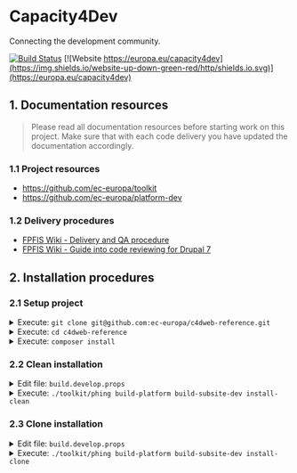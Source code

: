 # Capacity4Dev
Connecting the development community.

[![Build Status](https://drone.fpfis.eu/api/badges/ec-europa/c4dweb-reference/status.svg)](https://drone.fpfis.eu/ec-europa/c4dweb-reference) [![Website https://europa.eu/capacity4dev](https://img.shields.io/website-up-down-green-red/http/shields.io.svg)](https://europa.eu/capacity4dev)

## 1. Documentation resources

> Please read all documentation resources before starting work on this project.
> Make sure that with each code delivery you have updated the documentation
> accordingly.

### 1.1 Project resources

* https://github.com/ec-europa/toolkit
* https://github.com/ec-europa/platform-dev

### 1.2 Delivery procedures

* [FPFIS Wiki - Delivery and QA procedure](https://webgate.ec.europa.eu/fpfis/wikis/display/MULTISITE/Delivery+and+QA+procedure)
* [FPFIS Wiki - Guide into code reviewing for Drupal 7](https://webgate.ec.europa.eu/fpfis/wikis/display/MULTISITE/Guide+into+code+reviewing+for+Drupal+7)

## 2. Installation procedures

### 2.1 Setup project

<details><summary>Execute: <code>git clone git@github.com:ec-europa/c4dweb-reference.git</code></summary></details>
<details><summary>Execute: <code>cd c4dweb-reference</code></summary></details>
<details><summary>Execute: <code>composer install</code></summary></details>

### 2.2 Clean installation

<details><summary>Edit file: <code>build.develop.props</code></summary><p>
Depending on your environment you need to set the following properties.
Connection settings or secrets should never be committed or pushed to GitHub!

```ini
project.url.base = http://localhost
solr.host = 127.0.0.1
mysql.host = 127.0.0.1
```
</p></details>

<details><summary>Execute: <code>./toolkit/phing build-platform build-subsite-dev install-clean</code></summary></details>

### 2.3 Clone installation

<details><summary>Edit file: <code>build.develop.props</code></summary><p>
Depending on your environment you need to set the following properties.
Connection settings or secrets should never be committed or pushed to GitHub!

```ini
db.dl.username = <project-id>
db.dl.password = <password>
```
</p></details>
<details><summary>Execute: <code>./toolkit/phing build-platform build-subsite-dev install-clone</code></summary></details>
